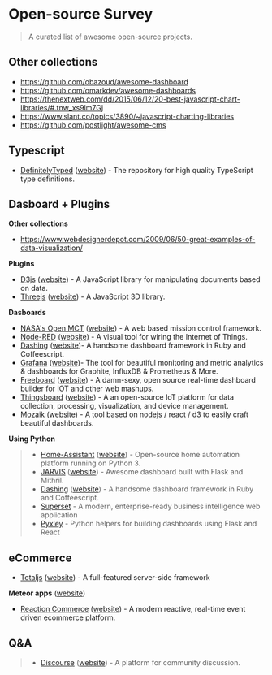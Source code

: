 # Open-source Survey
> A curated list of awesome open-source projects.

## Other collections
* https://github.com/obazoud/awesome-dashboard
* https://github.com/omarkdev/awesome-dashboards
* https://thenextweb.com/dd/2015/06/12/20-best-javascript-chart-libraries/#.tnw_xs9lm7Gj
* https://www.slant.co/topics/3890/~javascript-charting-libraries
* https://github.com/postlight/awesome-cms

## Typescript
* [DefinitelyTyped](https://github.com/DefinitelyTyped/DefinitelyTyped) ([website](http://definitelytyped.org/)) - The repository for high quality TypeScript type definitions.

## Dasboard + Plugins
**Other collections**
* https://www.webdesignerdepot.com/2009/06/50-great-examples-of-data-visualization/ 

**Plugins**
* [D3js](https://github.com/d3/d3) ([website](https://d3js.org/)) - A JavaScript library for manipulating documents based on data.
* [Threejs](https://github.com/mrdoob/three.js/) ([website](https://threejs.org/)) - A JavaScript 3D library.

**Dasboards**
* [NASA's Open MCT](https://github.com/nasa/openmct) ([website](https://nasa.github.io/openmct/)) - A web based mission control framework.
* [Node-RED](https://github.com/node-red/node-red) ([website](https://nodered.org/)) - A visual tool for wiring the Internet of Things.
* [Dashing](https://github.com/Smashing/smashing) ([website]())- A handsome dashboard framework in Ruby and Coffeescript.
* [Grafana](https://github.com/grafana/grafana) ([website](https://grafana.com/))- The tool for beautiful monitoring and metric analytics & dashboards for Graphite, InfluxDB & Prometheus & More. 
* [Freeboard](https://github.com/Freeboard/freeboard) ([website](https://freeboard.io/)) - A damn-sexy, open source real-time dashboard builder for IOT and other web mashups.
* [Thingsboard](https://github.com/thingsboard/thingsboard/) ([website](https://thingsboard.io/)) - A an open-source IoT platform for data collection, processing, visualization, and device management.
* [Mozaik](https://github.com/plouc/mozaik) ([website](http://mozaik.rocks)) - A tool based on nodejs / react / d3 to easily craft beautiful dashboards.

**Using Python**
> * [Home-Assistant](https://github.com/home-assistant/home-assistant) ([website](https://home-assistant.io)) - Open-source home automation platform running on Python 3.
> * [JARVIS](https://github.com/mpolden/jarvis2) ([website]()) - Awesome dashboard built with Flask and Mithril.
> * [Dashing](https://github.com/evolvedlight/pydashie) ([website]()) - A handsome dashboard framework in Ruby and Coffeescript.
> * [Superset](https://github.com/apache/incubator-superset) -  A modern, enterprise-ready business intelligence web application
> * [Pyxley](https://github.com/stitchfix/pyxley) - Python helpers for building dashboards using Flask and React

## eCommerce
* [Totaljs](https://github.com/totaljs/framework) ([website](https://www.totaljs.com/)) - A full-featured server-side framework

**Meteor apps** ([website](https://www.meteor.com/))
* [Reaction Commerce](https://github.com/reactioncommerce/reaction) ([website](https://reactioncommerce.com/)) - A modern reactive, real-time event driven ecommerce platform.

## Q&A
> * [Discourse](https://github.com/discourse/discourse) ([website](https://www.discourse.org/)) - A platform for community discussion.

